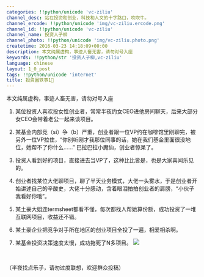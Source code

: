 ```yaml
---
categories: !!python/unicode 'vc-ziliu'
channel_desc: 站在投资和创业，科技和人文的十字路口，吹吹牛。
channel_ercode: !!python/unicode 'img/vc-ziliu.ercode.png'
channel_id: !!python/unicode 'vc-ziliu'
channel_name: 投资人子柳
channel_photo: !!python/unicode 'img/vc-ziliu.photo.png'
createtime: 2016-03-23 14:18:09+00:00
description: 本文纯属虚构，事迹人畜无害，请勿对号入座
keywords: !!python/str '投资人子柳,vc-ziliu'
language: chinese
layout: 1_0_post
tags: !!python/unicode 'internet'
title: 投资圈轶事1⃣️
---
```

<div class="rich_media_content" id="js_content">
<p>
         本文纯属虚构，事迹人畜无害，请勿对号入座
        </p>
<ol class="list-paddingleft-2" style="list-style-type: decimal;">
<li>
<p>
           某位投资人喜欢投女性创业者，常常半夜约女CEO进他房间聊天，后来大部分女CEO会带着老公一起来谈项目。
           <br/>
</p>
</li>
<li>
<p>
           某基金内部竞（si）争（b）严重，创业者跟一位VP约在咖啡馆里刚聊完，被另外一位VP拉住，“你别听刚才我那位同事的话，她在我们基金里面很没地位，她帮不了你什么……” 巴拉巴拉小魔仙，创业者惊呆了。
          </p>
</li>
<li>
<p>
           投资人看到好的项目，直接进去当VP了，这种比比皆是，也是大家喜闻乐见的。
          </p>
</li>
<li>
<p>
           创业者找某位大佬聊项目，聊了半天业务模式，大佬一头雾水，于是创业者开始讲述自己的辛酸史，大佬十分感动，含着眼泪拍拍创业者的肩膀，“小伙子我看好你哦”。
          </p>
</li>
<li>
<p>
           某土豪大姐连termsheet都看不懂，每次都找人帮她算份额，成功投资了一堆互联网项目，收益还不错。
          </p>
</li>
<li>
<p>
           某土豪企业把竞争对手所在地区的创业项目全投了一遍，相爱相杀啊。
           <br/>
</p>
</li>
<li>
<p>
           某基金投资决策速度太慢，成功拖死了N多项目。
           <img data-ratio="0.740530303030303" data-s="300,640" data-src="" data-type="jpeg" data-w="528" src="{{ '/img/5pjrn0aic1L32OTibRibklaRwGxwxlhTxosawMBjxyFnQmMdOPDsWJYoRAqRkCC586Et6anBFdrePjedGVNo0rqMA.jpeg' | prepend: site.img | replace: '//','/' }}"/>
</p>
</li>
</ol>
<p>
<br/>
</p>
<p>
         （半夜找点乐子，请勿过度联想，欢迎群众投稿）
        </p>
</div>